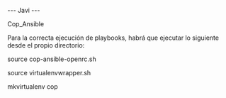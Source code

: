 --- Javi ---

Cop_Ansible 

Para la correcta ejecución de playbooks, habrá que ejecutar lo siguiente desde el propio directorio:

source cop-ansible-openrc.sh

source virtualenvwrapper.sh

mkvirtualenv cop
